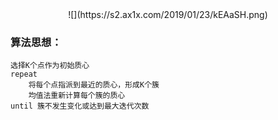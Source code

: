 <div align="center">![](https://s2.ax1x.com/2019/01/23/kEAaSH.png)</div>

### 算法思想：
```
选择K个点作为初始质心
repeat
    将每个点指派到最近的质心，形成K个簇
    均值法重新计算每个簇的质心
until 簇不发生变化或达到最大迭代次数
```
